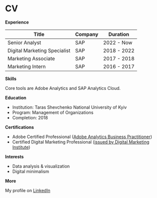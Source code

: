 # CV

**Experience**

|Title|Company|Duration|
|-----|-------|--------|
|Senior Analyst|SAP|2022 - Now|
|Digital Marketing Specialist|SAP|2018 - 2022|
|Marketing Associate|SAP|2017 - 2018|
|Marketing Intern|SAP|2016 - 2017|

**Skills**

Core tools are Adobe Analytics and SAP Analytics Cloud. 

**Education**

- Institution: Taras Shevchenko National University of Kyiv
- Program: Management of Organizations
- Completion: 2018

**Certifications**

- Adobe Certified Professional ([Adobe Analytics Business Practitioner](https://www.credly.com/badges/db785c4c-2a34-4c3f-bfc8-ce061c2a8cb3))  
- Certified Digital Marketing Professional ([issued by Digital Marketing Institute](https://www.credential.net/154b10aa-9d2d-43fe-aabc-74151789be54))

**Interests**

- Data analysis & visualization
- Digital minimalism

**More**

My profile on [LinkedIn](https://www.linkedin.com/in/volodymyrvasylyna/)